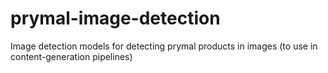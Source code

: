 # prymal-image-detection
Image detection models for detecting prymal products in images (to use in content-generation pipelines)
